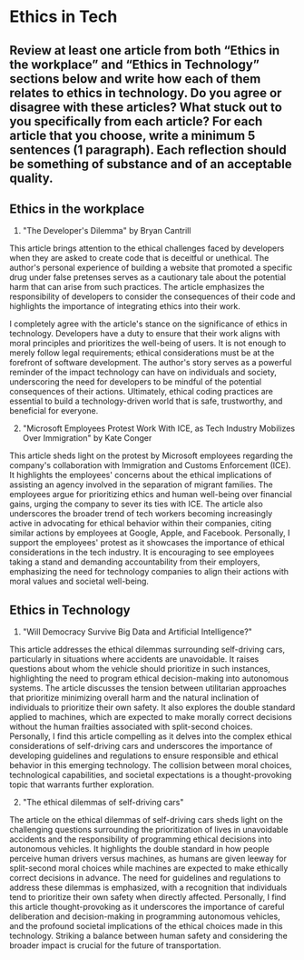 # Ethics in Tech
## Review at least one article from both “Ethics in the workplace” and “Ethics in Technology” sections below and write how each of them relates to ethics in technology. Do you agree or disagree with these articles? What stuck out to you specifically from each article? For each article that you choose, write a minimum 5 sentences (1 paragraph). Each reflection should be something of substance and of an acceptable quality.

## Ethics in the workplace
1. "The Developer's Dilemma" by Bryan Cantrill

This article brings attention to the ethical challenges faced by developers when they are asked to create code that is deceitful or unethical. The author's personal experience of building a website that promoted a specific drug under false pretenses serves as a cautionary tale about the potential harm that can arise from such practices. The article emphasizes the responsibility of developers to consider the consequences of their code and highlights the importance of integrating ethics into their work.

I completely agree with the article's stance on the significance of ethics in technology. Developers have a duty to ensure that their work aligns with moral principles and prioritizes the well-being of users. It is not enough to merely follow legal requirements; ethical considerations must be at the forefront of software development. The author's story serves as a powerful reminder of the impact technology can have on individuals and society, underscoring the need for developers to be mindful of the potential consequences of their actions. Ultimately, ethical coding practices are essential to build a technology-driven world that is safe, trustworthy, and beneficial for everyone.

2. "Microsoft Employees Protest Work With ICE, as Tech Industry Mobilizes Over Immigration" by Kate Conger

This article sheds light on the protest by Microsoft employees regarding the company's collaboration with Immigration and Customs Enforcement (ICE). It highlights the employees' concerns about the ethical implications of assisting an agency involved in the separation of migrant families. The employees argue for prioritizing ethics and human well-being over financial gains, urging the company to sever its ties with ICE. The article also underscores the broader trend of tech workers becoming increasingly active in advocating for ethical behavior within their companies, citing similar actions by employees at Google, Apple, and Facebook. Personally, I support the employees' protest as it showcases the importance of ethical considerations in the tech industry. It is encouraging to see employees taking a stand and demanding accountability from their employers, emphasizing the need for technology companies to align their actions with moral values and societal well-being.

## Ethics in Technology
1. "Will Democracy Survive Big Data and Artificial Intelligence?"

This article addresses the ethical dilemmas surrounding self-driving cars, particularly in situations where accidents are unavoidable. It raises questions about whom the vehicle should prioritize in such instances, highlighting the need to program ethical decision-making into autonomous systems. The article discusses the tension between utilitarian approaches that prioritize minimizing overall harm and the natural inclination of individuals to prioritize their own safety. It also explores the double standard applied to machines, which are expected to make morally correct decisions without the human frailties associated with split-second choices. Personally, I find this article compelling as it delves into the complex ethical considerations of self-driving cars and underscores the importance of developing guidelines and regulations to ensure responsible and ethical behavior in this emerging technology. The collision between moral choices, technological capabilities, and societal expectations is a thought-provoking topic that warrants further exploration.

2. "The ethical dilemmas of self-driving cars"

The article on the ethical dilemmas of self-driving cars sheds light on the challenging questions surrounding the prioritization of lives in unavoidable accidents and the responsibility of programming ethical decisions into autonomous vehicles. It highlights the double standard in how people perceive human drivers versus machines, as humans are given leeway for split-second moral choices while machines are expected to make ethically correct decisions in advance. The need for guidelines and regulations to address these dilemmas is emphasized, with a recognition that individuals tend to prioritize their own safety when directly affected. Personally, I find this article thought-provoking as it underscores the importance of careful deliberation and decision-making in programming autonomous vehicles, and the profound societal implications of the ethical choices made in this technology. Striking a balance between human safety and considering the broader impact is crucial for the future of transportation.